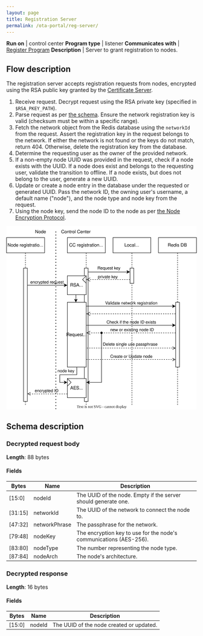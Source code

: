 ```yaml
---
layout: page
title: Registration Server
permalink: /ota-portal/reg-server/
---
```


**Run on** | control center
**Program type** | listener
**Communicates with** | [Register Program](../tools/ijam-reg.md)
**Description** | Server to grant registration to nodes.

## Flow description
The registration server accepts registration requests from nodes, encrypted using the RSA public key granted by the [Certificate Server](./cert-server.md).
1. Receive request. Decrypt request using the RSA private key (specified in `$RSA_PKEY_PATH`).
1. Parse request as per [the schema](#decrypted-request-body). Ensure the network registration key is valid (checksum must be within a specific range).
1. Fetch the network object from the Redis database using the `networkId` from the request. Assert the registration key in the request belongs to the network. If either the network is not found or the keys do not match, return 404. Otherwise, delete the registration key from the database.
1. Determine the requesting user as the owner of the provided network.
1. If a non-empty node UUID was provided in the request, check if a node exists with the UUID. If a node does exist and belongs to the requesting user, validate the transition to offline. If a node exists, but does not belong to the user, generate a new UUID.
1. Update or create a node entry in the database under the requested or generated UUID. Pass the network ID, the owning user's username, a default name ("node"), and the node type and node key from the request.
1. Using the node key, send the node ID to the node as per [the Node Encryption Protocol](../node.md#responses-from-the-server-to-the-node).

![Sequence diagram](../media/drawio/ijam-reg-server.svg)

## Schema description

### Decrypted request body

**Length**: 88 bytes

#### Fields

Bytes | Name | Description
-|-|-
[15:0] | nodeId | The UUID of the node. Empty if the server should generate one.
[31:15] | networkId | The UUID of the network to connect the node to.
[47:32] | networkPhrase | The passphrase for the network.
[79:48] | nodeKey | The encryption key to use for the node's communications (AES-256).
[83:80] | nodeType | The number representing the node type.
[87:84] | nodeArch | The node's architecture.

### Decrypted response

**Length**: 16 bytes

#### Fields

Bytes | Name | Description
-|-|-
[15:0] | nodeId | The UUID of the node created or updated.

